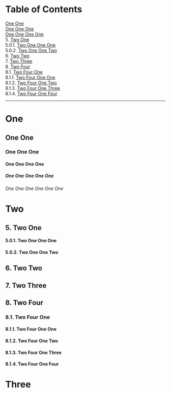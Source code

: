 <!-- !numberedheadings (level=4 minlevel=2 skip=1 start=5 omit="Table of Contents") -->

# Table of Contents

<!-- !toc (level=4 minlevel=2 numbered) -->

[One One](#one-one) <br>
[One One One](#one-one-one) <br>
[One One One One](#one-one-one-one) <br>
5\. [Two One](#5-two-one) <br>
5.0.1\. [Two One One One](#501-two-one-one-one) <br>
5.0.2\. [Two One One Two](#502-two-one-one-two) <br>
6\. [Two Two](#6-two-two) <br>
7\. [Two Three](#7-two-three) <br>
8\. [Two Four](#8-two-four) <br>
8.1\. [Two Four One](#81-two-four-one) <br>
8.1.1\. [Two Four One One](#811-two-four-one-one) <br>
8.1.2\. [Two Four One Two](#812-two-four-one-two) <br>
8.1.3\. [Two Four One Three](#813-two-four-one-three) <br>
8.1.4\. [Two Four One Four](#814-two-four-one-four) <br>

<!-- toc! -->

----

# One

## One One

### One One One

#### One One One One

##### One One One One One

###### One One One One One One

# Two

## 5\. Two One

#### 5.0.1\. Two One One One

#### 5.0.2\. Two One One Two

## 6\. Two Two

## 7\. Two Three

## 8\. Two Four

### 8.1\. Two Four One

#### 8.1.1\. Two Four One One

#### 8.1.2\. Two Four One Two

#### 8.1.3\. Two Four One Three

#### 8.1.4\. Two Four One Four

# Three



